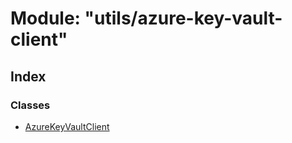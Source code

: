 # Module: "utils/azure-key-vault-client"

## Index

### Classes

* [AzureKeyVaultClient](../classes/_utils_azure_key_vault_client_.azurekeyvaultclient.md)
